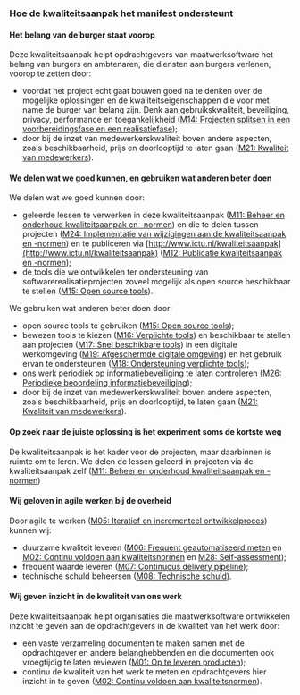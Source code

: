 ### Hoe de kwaliteitsaanpak het manifest ondersteunt

#### Het belang van de burger staat voorop

Deze kwaliteitsaanpak helpt opdrachtgevers van maatwerksoftware het belang van burgers en ambtenaren, die diensten aan burgers verlenen, voorop te zetten door:

- voordat het project echt gaat bouwen goed na te denken over de mogelijke oplossingen en de kwaliteitseigenschappen die voor met name de burger van belang zijn. Denk aan gebruikskwaliteit, beveiliging, privacy, performance en toegankelijkheid ([M14: Projecten splitsen in een voorbereidingsfase en een realisatiefase](#projecten-splitsen-in-een-voorbereidingsfase-en-een-realisatiefase-m14-));
- door bij de inzet van medewerkerskwaliteit boven andere aspecten, zoals beschikbaarheid, prijs en doorlooptijd te laten gaan ([M21: Kwaliteit van medewerkers](#kwaliteit-van-medewerkers-m21-)).

#### We delen wat we goed kunnen, en gebruiken wat anderen beter doen

We delen wat we goed kunnen door:

- geleerde lessen te verwerken in deze kwaliteitsaanpak ([M11: Beheer en onderhoud kwaliteitsaanpak en -normen](#beheer-en-onderhoud-kwaliteitsaanpak-en-normen-m11-)) en die te delen tussen projecten ([M24: Implementatie van wijzigingen aan de kwaliteitsaanpak en -normen](#implementatie-van-wijzigingen-aan-de-kwaliteitsaanpak-en-normen-m24-)) en te publiceren via [http://www.ictu.nl/kwaliteitsaanpak](http://www.ictu.nl/kwaliteitsaanpak) ([M12: Publicatie kwaliteitsaanpak en -normen](#publicatie-kwaliteitsaanpak-en-normen-m12-));
- de tools die we ontwikkelen ter ondersteuning van softwarerealisatieprojecten zoveel mogelijk als open source beschikbaar te stellen ([M15: Open source tools](#open-source-tools-m15-)).

We gebruiken wat anderen beter doen door:

- open source tools te gebruiken ([M15: Open source tools](#open-source-tools-m15-));
- bewezen tools te kiezen ([M16: Verplichte tools](#verplichte-tools-m16-)) en beschikbaar te stellen aan projecten ([M17: Snel beschikbare tools](#snel-beschikbare-tools-m17-)) in een digitale werkomgeving ([M19: Afgeschermde digitale omgeving](#afgeschermde-digitale-omgeving-m19-)) en het gebruik ervan te ondersteunen ([M18: Ondersteuning verplichte tools](#ondersteuning-verplichte-tools-m18-));
- ons werk periodiek op informatiebeveiliging te laten controleren ([M26: Periodieke beoordeling informatiebeveiliging](#periodieke-beoordeling-informatiebeveiliging-m26-));
- door bij de inzet van medewerkerskwaliteit boven andere aspecten, zoals beschikbaarheid, prijs en doorlooptijd, te laten gaan ([M21: Kwaliteit van medewerkers](#kwaliteit-van-medewerkers-m21-)).

#### Op zoek naar de juiste oplossing is het experiment soms de kortste weg

De kwaliteitsaanpak is het kader voor de projecten, maar daarbinnen is ruimte om te leren. We delen de lessen geleerd in projecten via de kwaliteitsaanpak zelf ([M11: Beheer en onderhoud kwaliteitsaanpak en -normen](#beheer-en-onderhoud-kwaliteitsaanpak-en-normen-m11-))

#### Wij geloven in agile werken bij de overheid

Door agile te werken ([M05: Iteratief en incrementeel ontwikkelproces](#iteratief-en-incrementeel-ontwikkelproces-m05-)) kunnen wij:

- duurzame kwaliteit leveren ([M06: Frequent geautomatiseerd meten](#frequent-geautomatiseerd-meten-m06-) en [M02: Continu voldoen aan kwaliteitsnormen](#continu-voldoen-aan-kwaliteitsnormen-m02-) en [M28: Self-assessment](#self-assessment-m28-));
- frequent waarde leveren ([M07: Continuous delivery pipeline](#continuous-delivery-pipeline-m07-));
- technische schuld beheersen ([M08: Technische schuld](#technische-schuld-m08-)).

#### Wij geven inzicht in de kwaliteit van ons werk

Deze kwaliteitsaanpak helpt organisaties die maatwerksoftware ontwikkelen inzicht te geven aan de opdrachtgevers in de kwaliteit van het werk door:

- een vaste verzameling documenten te maken samen met de opdrachtgever en andere belanghebbenden en die documenten ook vroegtijdig te laten reviewen ([M01: Op te leveren producten](#op-te-leveren-producten-m01-));
- continu de kwaliteit van het werk te meten en opdrachtgevers hier inzicht in te geven ([M02: Continu voldoen aan kwaliteitsnormen](#continu-voldoen-aan-kwaliteitsnormen-m02-)).
